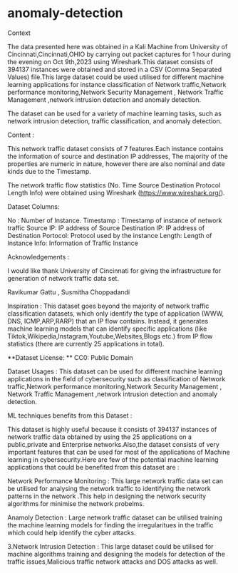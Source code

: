 # anomaly-detection
Context

The data presented here was obtained in a Kali Machine from University of Cincinnati,Cincinnati,OHIO by carrying out packet captures for 1 hour during the evening on Oct 9th,2023 using Wireshark.This dataset consists of 394137 instances were obtained and stored in a CSV (Comma Separated Values) file.This large dataset could be used utilised for different machine learning applications for instance classification of Network traffic,Network performance monitoring,Network Security Management , Network Traffic Management ,network intrusion detection and anomaly detection.

The dataset can be used for a variety of machine learning tasks, such as network intrusion detection, traffic classification, and anomaly detection.

Content :

This network traffic dataset consists of 7 features.Each instance contains the information of source and destination IP addresses, The majority of the properties are numeric in nature, however there are also nominal and date kinds due to the Timestamp.

The network traffic flow statistics (No. Time Source Destination Protocol Length Info) were obtained using Wireshark (https://www.wireshark.org/).

Dataset Columns:

No : Number of Instance.
Timestamp : Timestamp of instance of network traffic
Source IP: IP address of Source
Destination IP: IP address of Destination
Portocol: Protocol used by the instance
Length: Length of Instance
Info: Information of Traffic Instance

Acknowledgements :

I would like thank University of Cincinnati for giving the infrastructure for generation of network traffic data set.

Ravikumar Gattu , Susmitha Choppadandi

Inspiration : This dataset goes beyond the majority of network traffic classification datasets, which only identify the type of application (WWW, DNS, ICMP,ARP,RARP) that an IP flow contains. Instead, it generates machine learning models that can identify specific applications (like Tiktok,Wikipedia,Instagram,Youtube,Websites,Blogs etc.) from IP flow statistics (there are currently 25 applications in total).

**Dataset License: ** CC0: Public Domain

Dataset Usages : This dataset can be used for different machine learning applications in the field of cybersecurity such as classification of Network traffic,Network performance monitoring,Network Security Management , Network Traffic Management ,network intrusion detection and anomaly detection.

ML techniques benefits from this Dataset :

This dataset is highly useful because it consists of 394137 instances of network traffic data obtained by using the 25 applications on a public,private and Enterprise networks.Also,the dataset consists of very important features that can be used for most of the applications of Machine learning in cybersecurity.Here are few of the potential machine learning applications that could be benefited from this dataset are :

Network Performance Monitoring : This large network traffic data set can be utilised for analysing the network traffic to identifying the network patterns in the network .This help in designing the network security algorithms for minimise the network probelms.

Anamoly Detection : Large network traffic dataset can be utilised training the machine learning models for finding the irregularitues in the traffic which could help identify the cyber attacks.

3.Network Intrusion Detection : This large dataset could be utilised for machine algorithms training and designing the models for detection of the traffic issues,Malicious traffic network attacks and DOS attacks as well.
